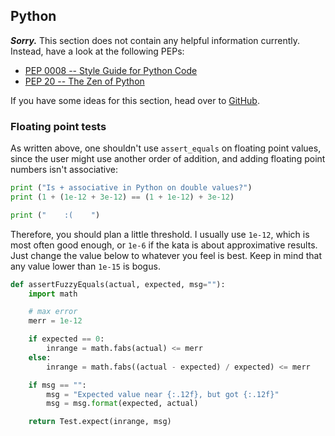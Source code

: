 Python
------

***Sorry.*** This section does not contain any helpful information currently.
Instead, have a look at the following PEPs:

- [PEP 0008 -- Style Guide for Python Code][python-pep8]
- [PEP 20 -- The Zen of Python][python-pep20]

If you have some ideas for this section, head over to [GitHub][GH-python-issue].

[python-pep8]: https://www.python.org/dev/peps/pep-0008/ "Style Guide for Python Code"
[python-pep20]: https://www.python.org/dev/peps/pep-0020/ "The Zen of Python"
[GH-python-issue]: https://github.com/bkaestner/codewars-rules/issues/7


### Floating point tests

As written above, one shouldn't use `assert_equals` on floating point
values, since the user might use another order of addition, and adding
floating point numbers isn't associative:

``` python
print ("Is + associative in Python on double values?")
print (1 + (1e-12 + 3e-12) == (1 + 1e-12) + 3e-12)

print ("    :(    ")
```

Therefore, you should plan a little threshold. I usually use `1e-12`,
which is most often good enough, or `1e-6` if the kata is about
approximative results. Just change the value below to whatever you
feel is best. Keep in mind that any value lower than `1e-15` is bogus.

``` python
def assertFuzzyEquals(actual, expected, msg=""):
    import math

    # max error
    merr = 1e-12

    if expected == 0:
        inrange = math.fabs(actual) <= merr
    else:
        inrange = math.fabs((actual - expected) / expected) <= merr

    if msg == "":
        msg = "Expected value near {:.12f}, but got {:.12f}"
        msg = msg.format(expected, actual)

    return Test.expect(inrange, msg)
```

<!--- this is only a placeholder -->
